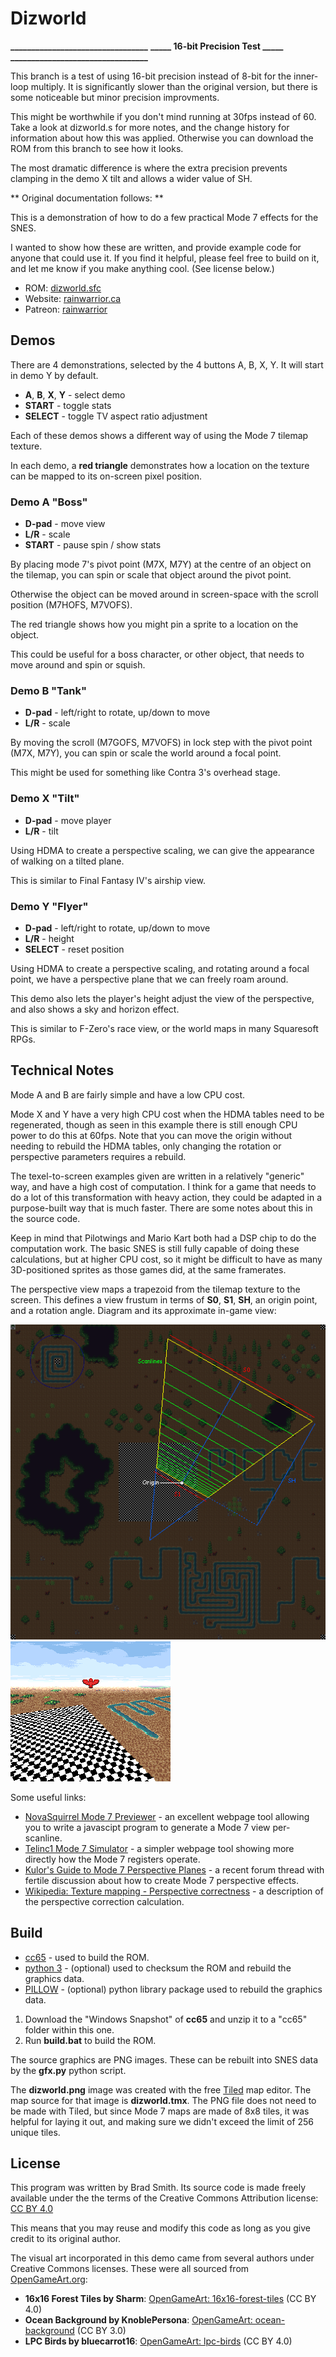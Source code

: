 # Dizworld

**_________________________________**
**_____ 16-bit Precision Test _____**
**_________________________________**

This branch is a test of using 16-bit precision instead of 8-bit for the
inner-loop multiply. It is significantly slower than the original version,
but there is some noticeable but minor precision improvments.

This might be worthwhile if you don't mind running at 30fps instead of 60.
Take a look at dizworld.s for more notes, and the change history for information
about how this was applied. Otherwise you can download the ROM from this branch
to see how it looks.

The most dramatic difference is where the extra precision prevents clamping in
the demo X tilt and allows a wider value of SH.

** Original documentation follows: **

This is a demonstration of how to do a few practical Mode 7 effects for the SNES.

I wanted to show how these are written, and provide example code for anyone that could use it.
If you find it helpful, please feel free to build on it, and let me know if you make anything cool.
(See license below.)

* ROM: [dizworld.sfc](../../../raw/main/dizworld/dizworld.sfc)
* Website: [rainwarrior.ca](https://rainwarrior.ca)
* Patreon: [rainwarrior](https://patreon.com/rainwarrior)

## Demos

There are 4 demonstrations, selected by the 4 buttons A, B, X, Y.
It will start in demo Y by default.

* **A**, **B**, **X**, **Y** - select demo
* **START** - toggle stats
* **SELECT** - toggle TV aspect ratio adjustment

Each of these demos shows a different way of using the Mode 7 tilemap texture.

In each demo, a **red triangle** demonstrates how a location on the texture can be mapped to its on-screen pixel position.

### Demo A "Boss"

* **D-pad** - move view
* **L/R** - scale
* **START** - pause spin / show stats

By placing mode 7's pivot point (M7X, M7Y) at the centre of an object on the tilemap,
you can spin or scale that object around the pivot point.

Otherwise the object can be moved around in screen-space with the scroll position (M7HOFS, M7VOFS).

The red triangle shows how you might pin a sprite to a location on the object.

This could be useful for a boss character, or other object, that needs to move around and spin or squish.

### Demo B "Tank"

* **D-pad** - left/right to rotate,  up/down to move
* **L/R** - scale

By moving the scroll (M7GOFS, M7VOFS) in lock step with the pivot point (M7X, M7Y),
you can spin or scale the world around a focal point.

This might be used for something like Contra 3's overhead stage.

### Demo X "Tilt"

* **D-pad** - move player
* **L/R** - tilt

Using HDMA to create a perspective scaling, we can give the appearance of walking on a tilted plane.

This is similar to Final Fantasy IV's airship view.

### Demo Y "Flyer"

* **D-pad** - left/right to rotate, up/down to move
* **L/R** - height
* **SELECT** - reset position

Using HDMA to create a perspective scaling, and rotating around a focal point,
we have a perspective plane that we can freely roam around.

This demo also lets the player's height adjust the view of the perspective,
and also shows a sky and horizon effect.

This is similar to F-Zero's race view, or the world maps in many Squaresoft RPGs.

## Technical Notes

Mode A and B are fairly simple and have a low CPU cost.

Mode X and Y have a very high CPU cost when the HDMA tables need to be regenerated,
though as seen in this example there is still enough CPU power to do this at 60fps.
Note that you can move the origin without needing to rebuild the HDMA tables,
only changing the rotation or perspective parameters requires a rebuild.

The texel-to-screen examples given are written in a relatively "generic" way,
and have a high cost of computation. I think for a game that needs to do a lot of this
transformation with heavy action, they could be adapted in a purpose-built way
that is much faster. There are some notes about this in the source code.

Keep in mind that Pilotwings and Mario Kart both had a DSP chip to do the computation work.
The basic SNES is still fully capable of doing these calculations, but at higher CPU cost,
so it might be difficult to have as many 3D-positioned sprites as those games did,
at the same framerates.

The perspective view maps a trapezoid from the tilemap texture to the screen.
This defines a view frustum in terms of **S0**, **S1**, **SH**, an origin point, and a rotation angle.
Diagram and its approximate in-game view:

![trapezoid viewing frustum on the texture map](frustum.png)
![approximate in-game view of the frustim](frustum_view.png)

Some useful links:
* [NovaSquirrel Mode 7 Previewer](https://novasquirrel.github.io/Mode7Preview/) - an excellent webpage tool allowing you to write a javascipt program to generate a Mode 7 view per-scanline.
* [Telinc1 Mode 7 Simulator](https://telinc1.github.io/mode7/) - a simpler webpage tool showing more directly how the Mode 7 registers operate.
* [Kulor's Guide to Mode 7 Perspective Planes](https://forums.nesdev.org/viewtopic.php?t=24053) - a recent forum thread with fertile discussion about how to create Mode 7 perspective effects.
* [Wikipedia: Texture mapping - Perspective correctness](https://en.wikipedia.org/wiki/Texture_mapping#Perspective_correctness) - a description of the perspective correction calculation.

## Build

* [cc65](https://cc65.github.io/) - used to build the ROM.
* [python 3](https://www.python.org/) - (optional) used to checksum the ROM and rebuild the graphics data.
* [PILLOW](https://pillow.readthedocs.io/) - (optional) python library package used to rebuild the graphics data.

1. Download the "Windows Snapshot" of **cc65** and unzip it to a "cc65" folder within this one.
2. Run **build.bat** to build the ROM.

The source graphics are PNG images. These can be rebuilt into SNES data by the **gfx.py** python script.

The **dizworld.png** image was created with the free
[Tiled](https://www.mapeditor.org/) map editor.
The map source for that image is **dizworld.tmx**.
The PNG file does not need to be made with Tiled, but since Mode 7 maps are made of 8x8 tiles,
it was helpful for laying it out, and making sure we didn't exceed the limit of 256 unique tiles.

## License

This program was written by Brad Smith.
Its source code is made freely available under the the terms of the Creative Commons Attribution license:
[CC BY 4.0](ttps://creativecommons.org/licenses/by/4.0/)

This means that you may reuse and modify this code as long as you give credit to its original author.

The visual art incorporated in this demo came from several authors under Creative Commons licenses. These were all sourced from
[OpenGameArt.org](https://opengameart.org/):

* **16x16 Forest Tiles by Sharm**: [OpenGameArt: 16x16-forest-tiles](https://opengameart.org/content/16x16-forest-tiles) (CC BY 4.0)
* **Ocean Background by KnoblePersona**: [OpenGameArt: ocean-background](https://opengameart.org/content/ocean-background) (CC BY 3.0)
* **LPC Birds by bluecarrot16**: [OpenGameArt: lpc-birds](https://opengameart.org/content/lpc-birds) (CC BY 4.0)
